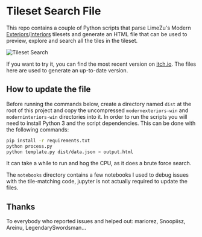 # Tileset Search File

This repo contains a couple of Python scripts that parse LimeZu's Modern [Exteriors](https://limezu.itch.io/modernexteriors)/[Interiors](https://limezu.itch.io/moderninteriors) tilesets and generate an HTML file that can be used to preview, explore and search all the tiles in the tileset.

![Tileset Search](media/screenshot2.png)

If you want to try it, you can find the most recent version on [itch.io](https://4kxz.itch.io/limezu-tileset-search). The files here are used to generate an up-to-date version.

## How to update the file

Before running the commands below, create a directory named `dist` at the root of this project and copy the uncompressed `modernexteriors-win` and `moderninteriors-win` directories into it. In order to run the scripts you will need to install Python 3 and the script dependencies. This can be done with the following commands:

```bash
pip install -r requirements.txt
python process.py
python template.py dist/data.json > output.html
```

It can take a while to run and hog the CPU, as it does a brute force search.

The `notebooks` directory contains a few notebooks I used to debug issues with the tile-matching code, jupyter is not actually required to update the files.

## Thanks

To everybody who reported issues and helped out: mariorez, Snoopiisz, Areinu, LegendarySwordsman...
